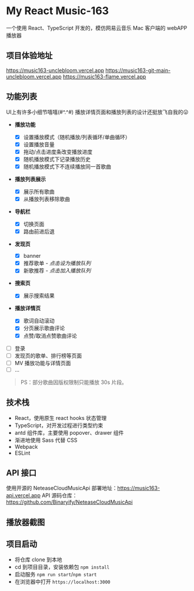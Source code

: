 # My React Music-163

一个使用 React、TypeScript 开发的，模仿网易云音乐 Mac 客户端的 webAPP 播放器

## 项目体验地址

<https://music163-unclebloom.vercel.app>
<https://music163-git-main-unclebloom.vercel.app>
<https://music163-flame.vercel.app>

## 功能列表

UI上有许多小细节嘻嘻(#\^.^#)
播放详情页面和播放列表的设计还挺放飞自我的😛

- **播放功能**

  - [x] 设置播放模式（随机播放/列表循环/单曲循环）
  - [x] 设置播放音量
  - [x] 拖动/点击进度条改变播放进度
  - [x] 随机播放模式下记录播放历史
  - [x] 随机播放模式下不连续播放同一首歌曲

- **播放列表展示**

  - [x] 展示所有歌曲
  - [x] 从播放列表移除歌曲

- **导航栏**

  - [x] 切换页面
  - [x] 路由前进后退

- **发现页**
  - [x] banner
  - [x] 推荐歌单 *- 点击设为播放队列*
  - [x] 新歌推荐 *- 点击加入播放队列*

- **搜索页**

  - [x] 展示搜索结果

- **播放详情页**

  - [x] 歌词自动滚动
  - [x] 分页展示歌曲评论
  - [x] 点赞/取消点赞歌曲评论

- [ ] 登录
- [ ] 发现页的歌单、排行榜等页面
- [ ] MV 播放功能与详情页面
- [ ] ...

> PS：部分歌曲因版权限制只能播放 30s 片段。

## 技术栈

- React，使用原生 react hooks 状态管理
- TypeScript，对开发过程进行类型约束
- antd 组件库，主要使用 popover、drawer 组件
- 渐进地使用 Sass 代替 CSS
- Webpack
- ESLint

## API 接口

使用开源的 NeteaseCloudMusicApi
部署地址：<https://music163-api.vercel.app>
API 源码仓库：<https://github.com/Binaryify/NeteaseCloudMusicApi>

## 播放器截图

## 项目启动

- 将仓库 clone 到本地
- cd 到项目目录，安装依赖包
  `npm install`
- 启动服务
  `npm run start`/`npm start`
- 在浏览器中打开 `https://localhost:3000`